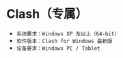 # Clash（专属）

* `系统要求：Windows XP 及以上（64-bit）`
* `软件版本：Clash for Windows 最新版`
* `设备要求：Windows PC / Tablet`



